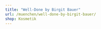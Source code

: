 ```yaml
---
title: "Well-Done by Birgit Bauer"
url: /muenchen/well-done-by-birgit-bauer/
shop: Kosmetik
---
```

